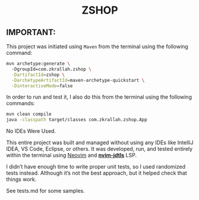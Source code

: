 <h1 align="center"> ZSHOP </h1>

## IMPORTANT:

This project was initiated using `Maven` from the terminal using the following command:
```bash
mvn archetype:generate \                                                                     
  -DgroupId=com.zkrallah.zshop \
  -DartifactId=zshop \
  -DarchetypeArtifactId=maven-archetype-quickstart \
  -DinteractiveMode=false
```

In order to run and test it, I also do this from the terminal using the following commands:
```bash
mvn clean compile
java -classpath target/classes com.zkrallah.zshop.App
```

 No IDEs Were Used.

 This entire project was built and managed without using any IDEs like IntelliJ IDEA, VS Code, Eclipse, or others. It was developed, run, and tested entirely within the terminal using [Neovim](https://neovim.io/) and **[nvim-jdtls](https://github.com/mfussenegger/nvim-jdtls)** LSP.

I didn’t have enough time to write proper unit tests, so I used randomized tests instead. Although it’s not the best approach, but it helped check that things work.

See tests.md for some samples.
